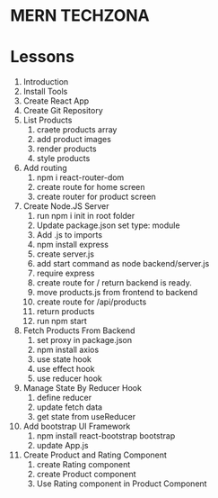 # MERN TECHZONA

# Lessons

1. Introduction
2. Install Tools
3. Create React App
4. Create Git Repository
5. List Products
   1. craete products array
   2. add product images
   3. render products
   4. style products
6. Add routing
   1. npm i react-router-dom
   2. create route for home screen
   3. create router for product screen
7. Create Node.JS Server
   1. run npm i init in root folder
   2. Update package.json set type: module
   3. Add .js to imports
   4. npm install express
   5. create server.js
   6. add start command as node backend/server.js
   7. require express
   8. create route for / return backend is ready.
   9. move products.js from frontend to backend
   10. create route for /api/products
   11. return products
   12. run npm start
8. Fetch Products From Backend
   1. set proxy in package.json
   2. npm install axios
   3. use state hook
   4. use effect hook
   5. use reducer hook
9. Manage State By Reducer Hook
   1. define reducer
   2. update fetch data
   3. get state from useReducer
10. Add bootstrap UI Framework
    1. npm install react-bootstrap bootstrap
    2. update App.js
11. Create Product and Rating Component
    1. create Rating component
    2. create Product component
    3. Use Rating component in Product Component
